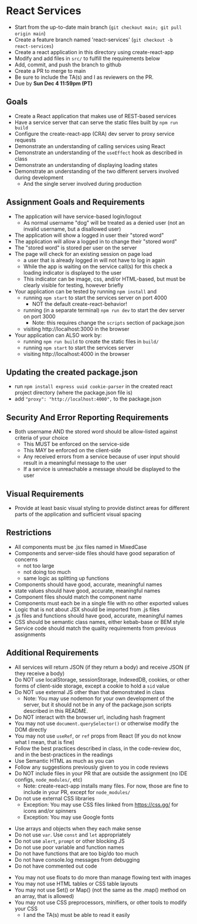 # React Services

* Start from the up-to-date main branch (`git checkout main; git pull origin main`)
* Create a feature branch named 'react-services' (`git checkout -b react-services`)
* Create a react application in this directory using create-react-app
* Modify and add files in `src/` to fulfill the requirements below
* Add, commit, and push the branch to github
* Create a PR to merge to main
* Be sure to include the TA(s) and I as reviewers on the PR.  
* Due by **Sun Dec 4 11:59pm (PT)**

## Goals

- Create a React application that makes use of REST-based services
- Have a service server that can serve the static files built by `npm run build`
- Configure the create-react-app (CRA) dev server to proxy service requests
- Demonstrate an understanding of calling services using React
- Demonstrate an understanding of the `useEffect` hook as described in class
- Demonstrate an understanding of displaying loading states
- Demonstrate an understanding of the two different servers involved during development
  - And the single server involved during production

## Assignment Goals and Requirements
- The application will have service-based login/logout
  - As normal username "dog" will be treated as a denied user (not an invalid username, but a disallowed user)
- The application will show a logged in user their "stored word"
- The application will allow a logged in to change their "stored word"
- The "stored word" is stored per user on the server
- The page will check for an existing session on page load
  - a user that is already logged in will not have to log in again
  - While the app is waiting on the service call(s) for this check a loading indicator is displayed to the user
  - This indicator can be image, css, and/or HTML-based, but must be clearly visible for testing, however briefly
- Your application can be tested by running `npm install` and
  - running `npm start` to start the services server on port 4000
    - NOT the default create-react-behavior!
  - running (in a separate terminal) `npm run dev` to start the dev server on port 3000
    - Note: this requires change the `scripts` section of package.json
  - visiting http://localhost:3000 in the browser
- Your application can ALSO work by:
  - running `npm run build` to create the static files in `build/`
  - running `npm start` to start the services server
  - visiting http://localhost:4000 in the browser

## Updating the created package.json
- run `npm install express uuid cookie-parser` in the created react project directory (where the package.json file is)
- add `"proxy": "http://localhost:4000",` to the package.json

## Security And Error Reporting Requirements
- Both username AND the stored word should be allow-listed against criteria of your choice
  - This MUST be enforced on the service-side
  - This MAY be enforced on the client-side
  - Any received errors from a service because of user input should result in a meaningful message to the user
  - If a service is unreachable a message should be displayed to the user

## Visual Requirements
- Provide at least basic visual styling to provide distinct areas for different parts of the application and sufficient visual spacing

## Restrictions
- All components must be .jsx files named in MixedCase
- Components and server-side files should have good separation of concerns
  - not too large
  - not doing too much
  - same logic as splitting up functions
- Components  should have good, accurate, meaningful names
- state values should have good, accurate, meaningful names
- Component files should match the component name
- Components must each be in a single file with no other exported values
- Logic that is not about JSX should be imported from .js files
- .js files and functions should have good, accurate, meaningful names
- CSS should be semantic class names, either kebab-base or BEM style
- Service code should match the quality requirements from previous assignments

## Additional Requirements
- All services will return JSON (if they return a body) and receive JSON (if they receive a body)
- Do NOT use localStorage, sessionStorage, IndexedDB, cookies, or other forms of client-side storage, except a cookie to hold a `sid` value
- Do NOT use external JS other than that demonstrated in class
  - Note: You may use nodemon for your own development of the server, but it should not be in any of the package.json scripts described in this README.
- Do NOT interact with the browser url, including hash fragment
- You may not use `document.querySelector()` or otherwise modify the DOM directly
- You may not use `useRef`, or `ref` props from React (If you do not know what I mean, that is fine)
- Follow the best practices described in class, in the code-review doc, and in the best-practices in the readings
- Use Semantic HTML as much as you can
- Follow any suggestions previously given to you in code reviews
- Do NOT include files in your PR that are outside the assignment (no IDE configs, `node_modules/`, etc)
  - Note: create-react-app installs many files.  For now, those are fine to include in your PR, except for `node_modules/`
- Do not use external CSS libraries
  - Exception: You may use CSS files linked from https://css.gg/ for icons and/or spinners
  - Exception: You may use Google fonts
* Use arrays and objects when they each make sense
* Do not use `var`. Use `const` and `let` appropriately
* Do not use `alert`, `prompt` or other blocking JS
* Do not use poor variable and function names
* Do not have functions that are too big/do too much
* Do not have console.log messages from debugging
* Do not have commented out code
- You may not use floats to do more than manage flowing text with images
- You may not use HTML tables or CSS table layouts
- You may not use Set() or Map() (not the same as the .map() method on an array, that is allowed)
- You may not use CSS preprocessors, minifiers, or other tools to modify your CSS
  - I and the TA(s) must be able to read it easily

